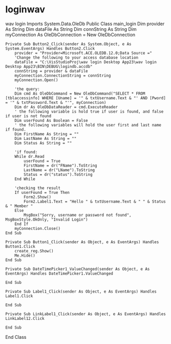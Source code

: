 # loginwav
wav login
Imports System.Data.OleDb
Public Class main_login
    Dim provider As String
    Dim dataFile As String
    Dim connString As String
    Dim myConnection As OleDbConnection = New OleDbConnection


    Private Sub Button2_Click(sender As System.Object, e As System.EventArgs) Handles Button2.Click
        provider = "Provider=Microsoft.ACE.OLEDB.12.0;Data Source ="
        'Change the following to your access database location
        dataFile = "C:\VisStudioProj\wav login Desktop App23\wav login Desktop App23\BIN\DEBUG\logindb.accdb"
        connString = provider & dataFile
        myConnection.ConnectionString = connString
        myConnection.Open()

        'the query:
        Dim cmd As OleDbCommand = New OleDbCommand("SELECT * FROM [tblaccessinfo] WHERE [Uname] = '" & txtUsername.Text & "' AND [Pword] = '" & txtPassword.Text & "'", myConnection)
        Dim dr As OleDbDataReader = cmd.ExecuteReader
        ' the following variable is hold true if user is found, and false if user is not found 
        Dim userFound As Boolean = False
        ' the following variables will hold the user first and last name if found.
        Dim FirstName As String = ""
        Dim LastName As String = ""
        Dim Status As String = ""

        'if found:
        While dr.Read
            userFound = True
            FirstName = dr("FName").ToString
            LastName = dr("LName").ToString
            Status = dr("status").ToString
        End While

        'checking the result
        If userFound = True Then
            Form2.Show()
            Form2.Label1.Text = "Hello " & txtUsername.Text & " " & Status & " Member "
        Else
            MsgBox("Sorry, username or password not found", MsgBoxStyle.OkOnly, "Invalid Login")
        End If
        myConnection.Close()
    End Sub

    Private Sub Button1_Click(sender As Object, e As EventArgs) Handles Button1.Click
        create_reg.Show()
        Me.Hide()
    End Sub

    Private Sub DateTimePicker1_ValueChanged(sender As Object, e As EventArgs) Handles DateTimePicker1.ValueChanged

    End Sub

    Private Sub Label1_Click(sender As Object, e As EventArgs) Handles Label1.Click

    End Sub

    Private Sub LinkLabel1_Click(sender As Object, e As EventArgs) Handles LinkLabel12.Click

    End Sub
End Class

